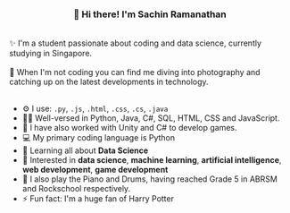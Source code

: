 <h3 align="center">👋 Hi there! I'm Sachin Ramanathan</h3>
<br>
✨ I'm a student passionate about coding and data science, currently studying in Singapore.
<br><br>
📱 When I'm not coding you can find me diving into photography and catching up on the latest developments in technology.
<br>
<br>

- ⚙️ I use: `.py`, `.js`, `.html`, `.css`, `.cs`, `.java`
- 👨‍💻 Well-versed in Python, Java, C#, SQL, HTML, CSS and JavaScript.
- 👾 I have also worked with Unity and C# to develop games.
- 💻 My primary coding language is Python 
- 🌱 Learning all about **Data Science**
- 💬 Interested in **data science**, **machine learning**, **artificial intelligence**, **web development**, **game development**
- 🎹 I also play the Piano and Drums, having reached Grade 5 in ABRSM and Rockschool respectively.
- ⚡️ Fun fact: I'm a huge fan of Harry Potter
